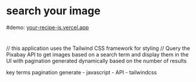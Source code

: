 # search your image

#demo: [your-recipe-js.vercel.app](https://search-image-js.vercel.app/)

# 

// this application uses the Tailwind CSS framework for styling
// Query the Pixabay API to get images based on a search term and display them in the UI with pagination generated dynamically based on the number of results


key terms
pagination generate - javascript - API - tailwindcss
